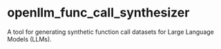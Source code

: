 # openllm_func_call_synthesizer
A tool for generating synthetic function call datasets for Large Language Models (LLMs). 
